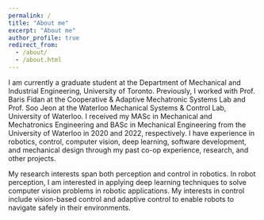 ```yaml
---
permalink: /
title: "About me"
excerpt: "About me"
author_profile: true
redirect_from: 
  - /about/
  - /about.html
---
```


I am currently a graduate student at the Department of Mechanical and Industrial Engineering, University of Toronto. Previously, I worked with Prof. Baris Fidan at the Cooperative & Adaptive Mechatronic Systems Lab and Prof. Soo Jeon at the Waterloo Mechanical Systems & Control Lab, University of Waterloo. I received my MASc in Mechanical and Mechatronics Engineering and BASc in Mechanical Engineering from the University of Waterloo in 2020 and 2022, respectively. I have experience in robotics, control, computer vision, deep learning, software development, and mechanical design through my past co-op experience, research, and other projects.

My research interests span both perception and control in robotics. In robot perception, I am interested in applying deep learning techniques to solve computer vision problems in robotic applications. My interests in control include vision-based control and adaptive control to enable robots to navigate safely in their environments.